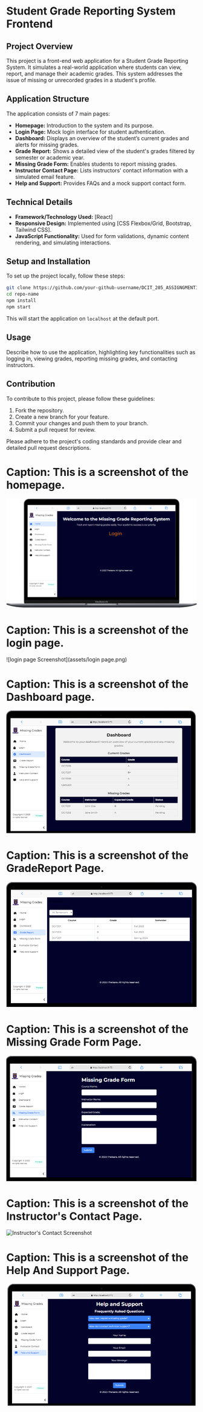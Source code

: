 # Student Grade Reporting System Frontend



## Project Overview

This project is a front-end web application for a Student Grade Reporting System. It simulates a real-world application where students can view, report, and manage their academic grades. This system addresses the issue of missing or unrecorded grades in a student's profile.

## Application Structure

The application consists of 7 main pages:

- **Homepage:** Introduction to the system and its purpose.
- **Login Page:** Mock login interface for student authentication.
- **Dashboard:** Displays an overview of the student’s current grades and alerts for missing grades.
- **Grade Report:** Shows a detailed view of the student's grades filtered by semester or academic year.
- **Missing Grade Form:** Enables students to report missing grades.
- **Instructor Contact Page:** Lists instructors' contact information with a simulated email feature.
- **Help and Support:** Provides FAQs and a mock support contact form.

## Technical Details

- **Framework/Technology Used:** [React]
- **Responsive Design:** Implemented using [CSS Flexbox/Grid, Bootstrap, Tailwind CSS].
- **JavaScript Functionality:** Used for form validations, dynamic content rendering, and simulating interactions.

## Setup and Installation

To set up the project locally, follow these steps:

```bash
git clone https://github.com/your-github-username/DCIT_205_ASSIGNGMENT1.git
cd repo-name
npm install
npm start
```

This will start the application on `localhost` at the default port.

## Usage

Describe how to use the application, highlighting key functionalities such as logging in, viewing grades, reporting missing grades, and contacting instructors.

## Contribution

To contribute to this project, please follow these guidelines:

1. Fork the repository.
2. Create a new branch for your feature.
3. Commit your changes and push them to your branch.
4. Submit a pull request for review.

Please adhere to the project's coding standards and provide clear and detailed pull request descriptions.

# **Caption: This is a screenshot of the homepage.**


![Homepage Screenshot](assets/homepage.png)

# **Caption: This is a screenshot of the login page.**

![login page Screenshot](assets/login page.png)


# **Caption: This is a screenshot of the Dashboard page.**

![Dashbord Screenshot](assets/dashboard.png)


# **Caption: This is a screenshot of the GradeReport Page.**

![GradeReport Screenshot](assets/gradeReport.png)


# **Caption: This is a screenshot of the Missing Grade Form Page.**

![MissingGradeForm Screenshot](assets/missinggradeform.png)


# **Caption: This is a screenshot of the Instructor's Contact Page.**

![Instructor's Contact Screenshot](assets/instructor'scontact.png)



# **Caption: This is a screenshot of the Help And Support Page.**

![Help And Support Screenshot](assets/helpandsupport.png)







